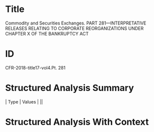 # Title

 Commodity and Securities Exchanges. PART 281—INTERPRETATIVE RELEASES RELATING TO CORPORATE REORGANIZATIONS UNDER CHAPTER X OF THE BANKRUPTCY ACT


# ID

 CFR-2018-title17-vol4.Pt. 281


# Structured Analysis Summary

| Type   | Values   |
||


# Structured Analysis With Context

 


